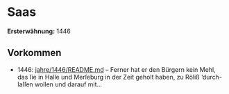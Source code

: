 # Saas

**Ersterwähnung:** 1446

## Vorkommen
- 1446: [jahre/1446/README.md](../jahre/1446/README.md) – Ferner hat er den Bürgern kein Mehl, das ſie in Halle
und Merſeburg in der Zeit geholt haben, zu Röliß ‘durch-
laſſen wollen und darauf mit...
